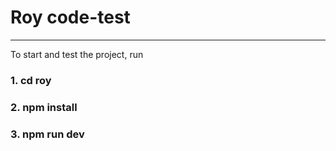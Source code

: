 ﻿# Roy code-test

---

To start and test the project, run

### 1. cd roy

### 2. npm install

### 3. npm run dev
